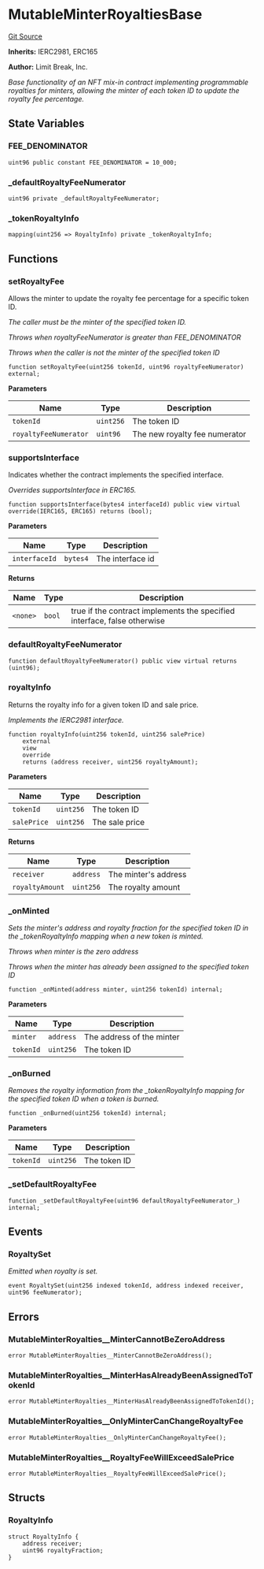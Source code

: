 # MutableMinterRoyaltiesBase
[Git Source](https://github.com/zanzai-dev/creator-token-standards/blob/e3ca932d2edc594487078ba2c4da4e803f84d6a3/src/programmable-royalties/MutableMinterRoyalties.sol)

**Inherits:**
IERC2981, ERC165

**Author:**
Limit Break, Inc.

*Base functionality of an NFT mix-in contract implementing programmable royalties for minters, allowing the minter of each token ID to
update the royalty fee percentage.*


## State Variables
### FEE_DENOMINATOR

```solidity
uint96 public constant FEE_DENOMINATOR = 10_000;
```


### _defaultRoyaltyFeeNumerator

```solidity
uint96 private _defaultRoyaltyFeeNumerator;
```


### _tokenRoyaltyInfo

```solidity
mapping(uint256 => RoyaltyInfo) private _tokenRoyaltyInfo;
```


## Functions
### setRoyaltyFee

Allows the minter to update the royalty fee percentage for a specific token ID.

*The caller must be the minter of the specified token ID.*

*Throws when royaltyFeeNumerator is greater than FEE_DENOMINATOR*

*Throws when the caller is not the minter of the specified token ID*


```solidity
function setRoyaltyFee(uint256 tokenId, uint96 royaltyFeeNumerator) external;
```
**Parameters**

|Name|Type|Description|
|----|----|-----------|
|`tokenId`|`uint256`|The token ID|
|`royaltyFeeNumerator`|`uint96`|The new royalty fee numerator|


### supportsInterface

Indicates whether the contract implements the specified interface.

*Overrides supportsInterface in ERC165.*


```solidity
function supportsInterface(bytes4 interfaceId) public view virtual override(IERC165, ERC165) returns (bool);
```
**Parameters**

|Name|Type|Description|
|----|----|-----------|
|`interfaceId`|`bytes4`|The interface id|

**Returns**

|Name|Type|Description|
|----|----|-----------|
|`<none>`|`bool`|true if the contract implements the specified interface, false otherwise|


### defaultRoyaltyFeeNumerator


```solidity
function defaultRoyaltyFeeNumerator() public view virtual returns (uint96);
```

### royaltyInfo

Returns the royalty info for a given token ID and sale price.

*Implements the IERC2981 interface.*


```solidity
function royaltyInfo(uint256 tokenId, uint256 salePrice)
    external
    view
    override
    returns (address receiver, uint256 royaltyAmount);
```
**Parameters**

|Name|Type|Description|
|----|----|-----------|
|`tokenId`|`uint256`|The token ID|
|`salePrice`|`uint256`|The sale price|

**Returns**

|Name|Type|Description|
|----|----|-----------|
|`receiver`|`address`|The minter's address|
|`royaltyAmount`|`uint256`|The royalty amount|


### _onMinted

*Sets the minter's address and royalty fraction for the specified token ID in the _tokenRoyaltyInfo mapping
when a new token is minted.*

*Throws when minter is the zero address*

*Throws when the minter has already been assigned to the specified token ID*


```solidity
function _onMinted(address minter, uint256 tokenId) internal;
```
**Parameters**

|Name|Type|Description|
|----|----|-----------|
|`minter`|`address`|The address of the minter|
|`tokenId`|`uint256`|The token ID|


### _onBurned

*Removes the royalty information from the _tokenRoyaltyInfo mapping for the specified token ID when a token
is burned.*


```solidity
function _onBurned(uint256 tokenId) internal;
```
**Parameters**

|Name|Type|Description|
|----|----|-----------|
|`tokenId`|`uint256`|The token ID|


### _setDefaultRoyaltyFee


```solidity
function _setDefaultRoyaltyFee(uint96 defaultRoyaltyFeeNumerator_) internal;
```

## Events
### RoyaltySet
*Emitted when royalty is set.*


```solidity
event RoyaltySet(uint256 indexed tokenId, address indexed receiver, uint96 feeNumerator);
```

## Errors
### MutableMinterRoyalties__MinterCannotBeZeroAddress

```solidity
error MutableMinterRoyalties__MinterCannotBeZeroAddress();
```

### MutableMinterRoyalties__MinterHasAlreadyBeenAssignedToTokenId

```solidity
error MutableMinterRoyalties__MinterHasAlreadyBeenAssignedToTokenId();
```

### MutableMinterRoyalties__OnlyMinterCanChangeRoyaltyFee

```solidity
error MutableMinterRoyalties__OnlyMinterCanChangeRoyaltyFee();
```

### MutableMinterRoyalties__RoyaltyFeeWillExceedSalePrice

```solidity
error MutableMinterRoyalties__RoyaltyFeeWillExceedSalePrice();
```

## Structs
### RoyaltyInfo

```solidity
struct RoyaltyInfo {
    address receiver;
    uint96 royaltyFraction;
}
```

